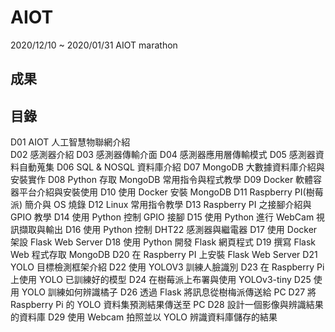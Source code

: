 # AIOT
2020/12/10 ~ 2020/01/31 AIOT marathon

## 成果

## 目錄

D01 AIOT 人工智慧物聯網介紹  
D02 感測器介紹
D03 感測器傳輸介面
D04 感測器應用層傳輸模式
D05 感測器資料自動蒐集
D06 SQL &amp; NOSQL 資料庫介紹
D07 MongoDB 大數據資料庫介紹與安裝實作
D08 Python 存取 MongoDB 常用指令與程式教學
D09 Docker 軟體容器平台介紹與安裝使用
D10 使用 Docker 安裝 MongoDB
D11 Raspberry PI(樹莓派) 簡介與 OS 燒錄 
D12 Linux 常用指令教學
D13 Raspberry PI 之接腳介紹與 GPIO 教學
D14 使用 Python 控制 GPIO 接腳
D15 使用 Python 進行 WebCam 視訊擷取與輸出
D16 使用 Python 控制 DHT22 感測器與繼電器
D17 使用 Docker 架設 Flask Web Server
D18 使用 Python 開發 Flask 網頁程式
D19 撰寫 Flask Web 程式存取 MongoDB
D20 在 Raspberry PI 上安裝 Flask Web Server 
D21 YOLO 目標檢測框架介紹
D22 使用 YOLOV3 訓練人臉識別
D23 在 Raspberry Pi 上使用 YOLO 已訓練好的模型
D24 在樹莓派上布署與使用 YOLOv3-tiny
D25 使用 YOLO 訓練如何辨識橘子
D26 透過 Flask 將訊息從樹梅派傳送給 PC
D27 將 Raspberry Pi 的 YOLO 資料集預測結果傳送至 PC
D28 設計一個影像與辨識結果的資料庫
D29 使用 Webcam 拍照並以 YOLO 辨識資料庫儲存的結果
